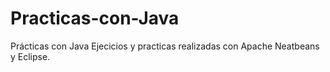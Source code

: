 # Practicas-con-Java
Prácticas con Java
Ejecicios y practicas realizadas  con Apache Neatbeans y Eclipse.
